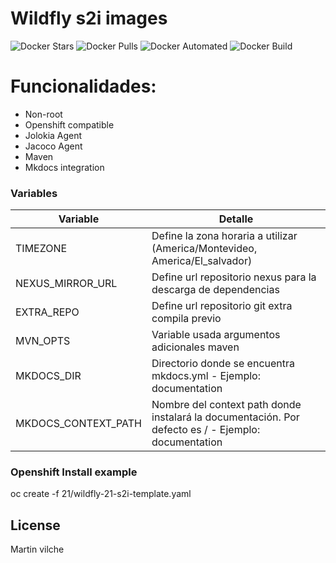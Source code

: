 # Wildfly s2i images 

![Docker Stars](https://img.shields.io/docker/stars/mvilche/wildfly-s2i.svg)
![Docker Pulls](https://img.shields.io/docker/pulls/mvilche/wildfly-s2i.svg)
![Docker Automated](https://img.shields.io/docker/cloud/automated/mvilche/wildfly-s2i)
![Docker Build](https://img.shields.io/docker/cloud/build/mvilche/wildfly-s2i)


# Funcionalidades:

- Non-root
- Openshift compatible
- Jolokia Agent
- Jacoco Agent
- Maven
- Mkdocs integration

### Variables


| Variable | Detalle |
| ------ | ------ |
| TIMEZONE | Define la zona horaria a utilizar (America/Montevideo, America/El_salvador) |
| NEXUS_MIRROR_URL | Define url repositorio nexus para la descarga de dependencias |
| EXTRA_REPO | Define url repositorio git extra compila previo |
| MVN_OPTS | Variable usada argumentos adicionales maven |
| MKDOCS_DIR | Directorio donde se encuentra mkdocs.yml - Ejemplo: documentation |
| MKDOCS_CONTEXT_PATH | Nombre del context path donde instalará la documentación. Por defecto es / - Ejemplo: documentation |



### Openshift Install example

oc create -f 21/wildfly-21-s2i-template.yaml

License
----

Martin vilche
